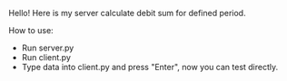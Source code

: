 Hello!
Here is my server calculate debit sum for defined period.

How to use:
- Run server.py
- Run client.py
- Type data into client.py and press "Enter", now you can test directly.

